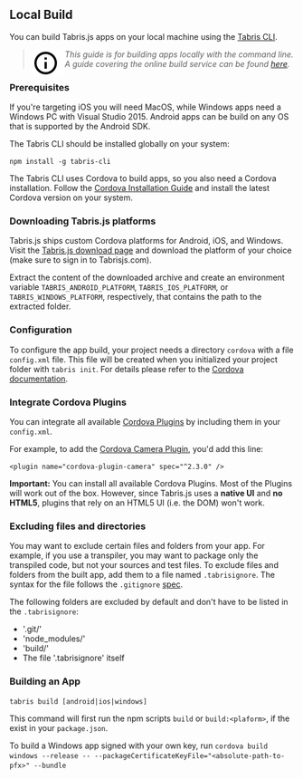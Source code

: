 ## Local Build

You can build Tabris.js apps on your local machine using the [Tabris CLI](https://www.npmjs.com/package/tabris-cli).

> <img align="left" src="img/note.png"> <i>This guide is for building apps locally with the command line. A guide covering the online build service can be found [here](build.md).</i>

### Prerequisites

If you're targeting iOS you will need MacOS, while Windows apps need a Windows PC with Visual Studio 2015.
Android apps can be build on any OS that is supported by the Android SDK.

The Tabris CLI should be installed globally on your system:

```
npm install -g tabris-cli
```

The Tabris CLI uses Cordova to build apps, so you also need a Cordova installation. Follow the [Cordova Installation Guide](http://cordova.apache.org/docs/en/edge/guide_cli_index.md.html#The%20Command-Line%20Interface_installing_the_cordova_cli) and install the latest Cordova version on your system.

### Downloading Tabris.js platforms

Tabris.js ships custom Cordova platforms for Android, iOS, and Windows. Visit the [Tabris.js download page](https://tabrisjs.com/download) and download the platform of your choice (make sure to sign in to Tabrisjs.com).

Extract the content of the downloaded archive and create an environment variable `TABRIS_ANDROID_PLATFORM`, `TABRIS_IOS_PLATFORM`, or `TABRIS_WINDOWS_PLATFORM`, respectively, that contains the path to the extracted folder.

### Configuration

To configure the app build, your project needs a directory `cordova` with a file `config.xml` file.
This file will be created when you initialized your project folder with `tabris init`.
For details please refer to the [Cordova documentation](https://cordova.apache.org/docs/en/latest/config_ref/index.html).

### Integrate Cordova Plugins

You can integrate all available [Cordova Plugins](http://plugins.cordova.io/#/) by including them in your `config.xml`.

For example, to add the [Cordova Camera Plugin](http://plugins.cordova.io/#/package/org.apache.cordova.camera), you'd add this line:

```
<plugin name="cordova-plugin-camera" spec="^2.3.0" />
```

**Important:** You can install all available Cordova Plugins. Most of the Plugins will work out of the box. However, since Tabris.js uses a **native UI** and **no HTML5**, plugins that rely on an HTML5 UI (i.e. the DOM) won't work.

### Excluding files and directories

You may want to exclude certain files and folders from your app. For example, if you use a transpiler, you may want to package only the transpiled code, but not your sources and test files. To exclude files and folders from the built app, add them to a file named `.tabrisignore`. The syntax for the file follows the `.gitignore` [spec](http://git-scm.com/docs/gitignore).

The following folders are excluded by default and don't have to be listed in the `.tabrisignore`:

* '.git/'
* 'node_modules/'
* 'build/'
* The file '.tabrisignore' itself

### Building an App

```
tabris build [android|ios|windows]
```

This command will first run the npm scripts `build` or `build:<plaform>`, if the exist in your `package.json`.

To build a Windows app signed with your own key, run
`cordova build windows --release -- --packageCertificateKeyFile="<absolute-path-to-pfx>" --bundle`

